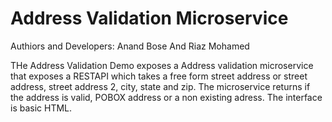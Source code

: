 # Address Validation Microservice
Authiors and Developers: Anand Bose And Riaz Mohamed 

THe Address Validation Demo exposes a Address validation microservice that exposes a RESTAPI which takes a free form 
street address or street address, street address 2, city, state and zip. The microservice returns if the address is valid, 
POBOX address or a non existing adress. The interface is basic HTML.
